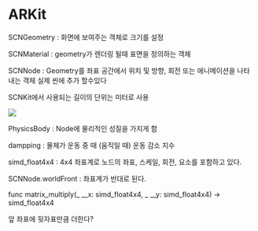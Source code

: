 # ARKit



SCNGeometry : 화면에 보여주는 객체로 크기를 설정

SCNMaterial : geometry가 렌더링 될때 표면을 정의하는 객체

SCNNode : Geometry를 좌표 공간에서 위치 및 방향, 회전 또는 에니메이션을 나타내는 객체 실제 씬에 추가 할수있다

SCNKit에서 사용되는 길이의 단위는 미터로 사용 

![](https://img1.daumcdn.net/thumb/R1280x0/?scode=mtistory2&fname=https%3A%2F%2Fk.kakaocdn.net%2Fdn%2Fom7v2%2FbtqvrCIRSKY%2FCw1VFXkRSHvoUSDIZuUkU1%2Fimg.png)

PhysicsBody : Node에 물리적인 성질을 가지게 함

dampping : 물체가 운동 중 때 (움직일 때)  운동 감소 지수 

simd_float4x4 : 4x4 좌표계로 노드의 좌표, 스케일, 회전, 요소를 포함하고 있다. 

SCNNode.worldFront : 좌표계가 반대로 된다.

func matrix_multiply(_ __x: simd_float4x4, _ __y: simd_float4x4) -> simd_float4x4 

앞 좌표에 뒷자표만큼 더한다?

